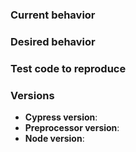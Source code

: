 <!-- Read CONTRIBUTING.md for instructions for logging issues.

  https://github.com/badeball/cypress-cucumber-preprocessor-deprecated/blob/master/CONTRIBUTING.md

  Questions and request for general support may be closed at the maintainers
  discretion.

  Issue reports that are deemed unrelated to specifically preprocessing will
  be closed.

  Issues without a reproducible example or not enough information will be
  closed.

  We can only attempt to debug your issue if you provide us with a minimal
  example to reproduce the problem. This should preferably be another Git
  repository to be cloned.

-->

### Current behavior

<!-- A description including screenshots, stack traces, DEBUG logs, etc. -->

### Desired behavior

<!-- A clear description of what you want to happen. -->

### Test code to reproduce

<!-- Preferably link to another, minimal Git repository that illustrates the issue -->

### Versions

* **Cypress version**:
* **Preprocessor version**:
* **Node version**:
